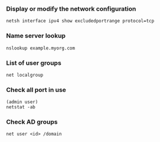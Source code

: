 ### Display or modify the network configuration
    netsh interface ipv4 show excludedportrange protocol=tcp
    
### Name server lookup
    nslookup example.myorg.com

### List of user groups
    net localgroup
    
### Check all port in use
    (admin user)
    netstat -ab
    
### Check AD groups 
    net user <id> /domain
    
